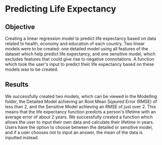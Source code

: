 # Predicting Life Expectancy

## Objective
Creating a linear regression model to predict life expectancy based on data related to health, economy and education of each country. Two linear models were to be created: one detailed model using all features of the dataset which help predict life expectancy, and one sensitive model, which excludes features that could give rise to negative connotations. A function which took the user's input to predict their life expectancy based on these models was to be created.

## Results
We successfully created two models, which can be viewed in the Modelling folder, the Detailed Model achieving an Root Mean Sqaured Error (RMSE) of less than 2, and the Sensitive Model achieving an RMSE of just over 2. This means that the life expectancy function predicts a person's lifetime with an average error of about 2 years. We successfully created a function which allows the user to input their own data and calculate their lifetime in years. Users have the option to choose between the detailed or sensitive model, and if a user chooses not to input an answer, the mean of the data is inputted instead.
